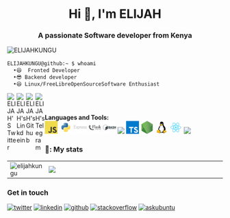 <h1 align="center">Hi 👋, I'm ELIJAH </h1>
<h3 align="center">A passionate Software developer from Kenya</h3>


<p align="left"> <img src="https://komarev.com/ghpvc/?username=ELIJAHKUNGU&label=Profile%20views&color=0e75b6&style=flat" alt="ELIJAHKUNGU" /> </p>

```cli
ELIJAHKUNGU@github:~ $ whoami
  •😆  Fronted Developer
  •😎 Backend developer
  •😆 Linux/FreeLibreOpenSourceSoftware Enthusiast
```
<a href="https://twitter.com/ELIJAHKUNGU">
  <img align="left" alt="ELIJAH'S Twitter" width="22px" src="https://cdn.jsdelivr.net/npm/simple-icons@v3/icons/twitter.svg" />
</a>
<a href="https://linkedin.com/in/ELIJAHKUNGU">
  <img align="left" alt="ELIJAH's Linkdein" width="22px" src="https://cdn.jsdelivr.net/npm/simple-icons@v3/icons/linkedin.svg" />
</a>
<a href="https://github.com/ELIJAHKUNGU">
  <img align="left" alt="ELIJAH's Github" width="22px" src="https://cdn.jsdelivr.net/npm/simple-icons@v3/icons/github.svg" />
</a>
<a href="https://t.me/ELIJAHKUNGU">
  <img align="left" alt="ELIJAH's Telegram" width="22px" src="https://cdn.jsdelivr.net/npm/simple-icons@v3/icons/telegram.svg" />
</a>

<br/>
<br/>




**Languages and Tools:**  
<code><img height="30" src="https://raw.githubusercontent.com/github/explore/80688e429a7d4ef2fca1e82350fe8e3517d3494d/topics/javascript/javascript.png"></code>
<code><img height="30" src="https://raw.githubusercontent.com/github/explore/80688e429a7d4ef2fca1e82350fe8e3517d3494d/topics/python/python.png"></code>
<code><img height="30" src="https://raw.githubusercontent.com/github/explore/80688e429a7d4ef2fca1e82350fe8e3517d3494d/topics/express/express.png"></code>
<code><img height="30" src="https://raw.githubusercontent.com/github/explore/80688e429a7d4ef2fca1e82350fe8e3517d3494d/topics/flask/flask.png"></code>
<code><img height="30" src="https://raw.githubusercontent.com/github/explore/80688e429a7d4ef2fca1e82350fe8e3517d3494d/topics/bash/bash.png"></code>
</code>
<code><img height="30" src="https://camo.githubusercontent.com/9524913c8527def8ce119eab41a08b29a4e6b6ed71abdd5ab351222458d757d1/68747470733a2f2f75706c6f61642e77696b696d656469612e6f72672f77696b6970656469612f636f6d6d6f6e732f7468756d622f342f34622f426173685f4c6f676f5f436f6c6f7265642e7376672f3132303070782d426173685f4c6f676f5f436f6c6f7265642e7376672e706e67"></code>
<code><img height="30" src="https://raw.githubusercontent.com/github/explore/80688e429a7d4ef2fca1e82350fe8e3517d3494d/topics/typescript/typescript.png"></code>
<code><img height="30" src="https://raw.githubusercontent.com/github/explore/80688e429a7d4ef2fca1e82350fe8e3517d3494d/topics/nodejs/nodejs.png"></code>
<code><img height="30" src="https://raw.githubusercontent.com/github/explore/80688e429a7d4ef2fca1e82350fe8e3517d3494d/topics/linux/linux.png"></code>
<code><img height="30" src="https://raw.githubusercontent.com/github/explore/80688e429a7d4ef2fca1e82350fe8e3517d3494d/topics/react/react.png"></code>
<code><img height="30" src="https://raw.githubusercontent.com/github/explore/80688e429a7d4ef2fca1e82350fe8e3517d3494d/topics/msql/msql.png"></code>

### 🔏: My stats
<!--   <table>
  <tr>
    <a href="https://wakatime.com/@031f0010-ed93-450d-86db-77e0f90e1bae"><img src="https://wakatime.com/badge/user/031f0010-ed93-450d-86db-77e0f90e1bae.svg" alt="Total time coded since Jul 30 2021" /></a>
  </tr>
  <tr>
      <td><img width="380px" align="left" src="https://github-readme-stats.vercel.app/api?username=ELIJAHKUNGU&show_icons=true&count_private=true&include_all_commits=true&theme=tokyonight"/></td>
    <td><img width="400px" align="right" src="https://github-readme-streak-stats.herokuapp.com/?user=ELIJAHKUNGU&show_icons=true&locale=en&layout=compact&theme=tokyonight"/></td>
  
  </tr>   
</table> -->



<table>
  <tr>
    <td><img width="400px" src="https://github-readme-stats.vercel.app/api?username=elijahkungu&show_icons=true&locale=en" alt="elijahkungu" /></td>
    <td><img width="400px" align="left" src="https://github-readme-stats.vercel.app/api/top-langs/?username=ELIJAHKUNGU&langs_count=10&layout=compact"/></td>
    <td><img width="400px" src="https://github-readme-streak-stats.herokuapp.com/?user=elijahkungu&" alt="elijahkungu" /><td/>
  </tr>
</table>

### Get in touch
<p>
  <a href="https://twitter.com/ELIJAHKUNGU"><img src="https://img.icons8.com/color/50/111111/twitter-squared.png" alt="twitter"/></a>
  <a href="https://www.linkedin.com/in/ELIJAHKUNGU"><img src="https://img.icons8.com/color/50/111111/linkedin.png" alt="linkedin"/></a>
  <a href="https://www.github.com/ELIJAHKUNGU"><img src="https://img.icons8.com/color/50/111111/github.png" alt="github"/></a>
  <a href="https://stackoverflow.com/users/"><img src="https://img.icons8.com/color/50/000000/stackoverflow.png" alt="stackoverflow"/></a>
  <a href="https://askubuntu.com/users/"><img width="50px" src="https://cdn.sstatic.net/Sites/askubuntu/Img/apple-touch-icon@2.png?v=c492c9229955" alt="askubuntu"/></a>
</p>
 
 </p>

 
 
<!-- <p><img align="left" src="https://github-readme-stats.vercel.app/api/top-langs?username=elijahkungu&show_icons=true&locale=en&layout=compact" alt="elijahkungu" /></p>

<p>&nbsp;<img align="center" src="https://github-readme-stats.vercel.app/api?username=elijahkungu&show_icons=true&locale=en" alt="elijahkungu" /></p>

<p><img align="center" src="https://github-readme-streak-stats.herokuapp.com/?user=elijahkungu&" alt="elijahkungu" /></p> -->
